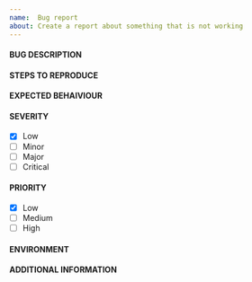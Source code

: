 ```yaml
---
name:  Bug report
about: Create a report about something that is not working
---
```


#### BUG DESCRIPTION
<!-- MANDATORY -->

#### STEPS TO REPRODUCE
<!-- MANDATORY -->

#### EXPECTED BEHAIVIOUR
<!-- MANDATORY -->

#### SEVERITY
  - [x] Low
  - [ ] Minor
  - [ ] Major
  - [ ] Critical

#### PRIORITY
  - [x] Low
  - [ ] Medium
  - [ ] High

#### ENVIRONMENT
<!--- OPTIONAL -->
<!--

Information about operating system,.Net sdk versions and so on
can be added here.

-->

#### ADDITIONAL INFORMATION
<!-- OPTIONAL --> 
<!--

Information such as visual proofs, logs, affected areas can be added here.

-->